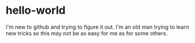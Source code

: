 # hello-world

I'm new to github and trying to figure it out.
I'm an old man trying to learn new tricks so this may not be as easy for me as for some others.
